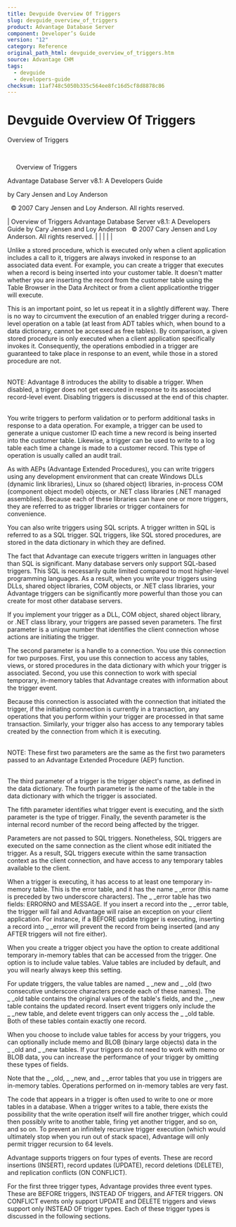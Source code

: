 ```yaml
---
title: Devguide Overview Of Triggers
slug: devguide_overview_of_triggers
product: Advantage Database Server
component: Developer’s Guide
version: "12"
category: Reference
original_path_html: devguide_overview_of_triggers.htm
source: Advantage CHM
tags:
  - devguide
  - developers-guide
checksum: 11af748c5050b335c564ee8fc16d5cf8d8878c86
---
```


# Devguide Overview Of Triggers

Overview of Triggers

 

     Overview of Triggers

Advantage Database Server v8.1: A Developers Guide

by Cary Jensen and Loy Anderson

  © 2007 Cary Jensen and Loy Anderson. All rights reserved.

| Overview of Triggers  Advantage Database Server v8.1: A Developers Guide  by Cary Jensen and Loy Anderson    © 2007 Cary Jensen and Loy Anderson. All rights reserved. |  |  |  |  |

Unlike a stored procedure, which is executed only when a client application includes a call to it, triggers are always invoked in response to an associated data event. For example, you can create a trigger that executes when a record is being inserted into your customer table. It doesn't matter whether you are inserting the record from the customer table using the Table Browser in the Data Architect or from a client applicationthe trigger will execute.

This is an important point, so let us repeat it in a slightly different way. There is no way to circumvent the execution of an enabled trigger during a record-level operation on a table (at least from ADT tables which, when bound to a data dictionary, cannot be accessed as free tables). By comparison, a given stored procedure is only executed when a client application specifically invokes it. Consequently, the operations embodied in a trigger are guaranteed to take place in response to an event, while those in a stored procedure are not.

   
NOTE: Advantage 8 introduces the ability to disable a trigger. When disabled, a trigger does not get executed in response to its associated record-level event. Disabling triggers is discussed at the end of this chapter.  
 

You write triggers to perform validation or to perform additional tasks in response to a data operation. For example, a trigger can be used to generate a unique customer ID each time a new record is being inserted into the customer table. Likewise, a trigger can be used to write to a log table each time a change is made to a customer record. This type of operation is usually called an audit trail.

As with AEPs (Advantage Extended Procedures), you can write triggers using any development environment that can create Windows DLLs (dynamic link libraries), Linux so (shared object) libraries, in-process COM (component object model) objects, or .NET class libraries (.NET managed assemblies). Because each of these libraries can have one or more triggers, they are referred to as trigger libraries or trigger containers for convenience.

You can also write triggers using SQL scripts. A trigger written in SQL is referred to as a SQL trigger. SQL triggers, like SQL stored procedures, are stored in the data dictionary in which they are defined.

The fact that Advantage can execute triggers written in languages other than SQL is significant. Many database servers only support SQL-based triggers. This SQL is necessarily quite limited compared to most higher-level programming languages. As a result, when you write your triggers using DLLs, shared object libraries, COM objects, or .NET class libraries, your Advantage triggers can be significantly more powerful than those you can create for most other database servers.

If you implement your trigger as a DLL, COM object, shared object library, or .NET class library, your triggers are passed seven parameters. The first parameter is a unique number that identifies the client connection whose actions are initiating the trigger.

The second parameter is a handle to a connection. You use this connection for two purposes. First, you use this connection to access any tables, views, or stored procedures in the data dictionary with which your trigger is associated. Second, you use this connection to work with special temporary, in-memory tables that Advantage creates with information about the trigger event.

Because this connection is associated with the connection that initiated the trigger, if the initiating connection is currently in a transaction, any operations that you perform within your trigger are processed in that same transaction. Similarly, your trigger also has access to any temporary tables created by the connection from which it is executing.

   
NOTE: These first two parameters are the same as the first two parameters passed to an Advantage Extended Procedure (AEP) function.  
 

The third parameter of a trigger is the trigger object's name, as defined in the data dictionary. The fourth parameter is the name of the table in the data dictionary with which the trigger is associated.

The fifth parameter identifies what trigger event is executing, and the sixth parameter is the type of trigger. Finally, the seventh parameter is the internal record number of the record being affected by the trigger.

Parameters are not passed to SQL triggers. Nonetheless, SQL triggers are executed on the same connection as the client whose edit initiated the trigger. As a result, SQL triggers execute within the same transaction context as the client connection, and have access to any temporary tables available to the client.

When a trigger is executing, it has access to at least one temporary in-memory table. This is the error table, and it has the name \_ \_error (this name is preceded by two underscore characters). The \_ \_error table has two fields: ERRORNO and MESSAGE. If you insert a record into the \_ \_error table, the trigger will fail and Advantage will raise an exception on your client application. For instance, if a BEFORE update trigger is executing, inserting a record into \_ \_error will prevent the record from being inserted (and any AFTER triggers will not fire either).

When you create a trigger object you have the option to create additional temporary in-memory tables that can be accessed from the trigger. One option is to include value tables. Value tables are included by default, and you will nearly always keep this setting.

For update triggers, the value tables are named \_ \_new and \_ \_old (two consecutive underscore characters precede each of these names). The \_ \_old table contains the original values of the table's fields, and the \_ \_new table contains the updated record. Insert event triggers only include the \_ \_new table, and delete event triggers can only access the \_ \_old table. Both of these tables contain exactly one record.

When you choose to include value tables for access by your triggers, you can optionally include memo and BLOB (binary large objects) data in the \_ \_old and \_ \_new tables. If your triggers do not need to work with memo or BLOB data, you can increase the performance of your trigger by omitting these types of fields.

Note that the \_ \_old, \_ \_new, and \_ \_error tables that you use in triggers are in-memory tables. Operations performed on in-memory tables are very fast.

The code that appears in a trigger is often used to write to one or more tables in a database. When a trigger writes to a table, there exists the possibility that the write operation itself will fire another trigger, which could then possibly write to another table, firing yet another trigger, and so on, and so on. To prevent an infinitely recursive trigger execution (which would ultimately stop when you run out of stack space), Advantage will only permit trigger recursion to 64 levels.

Advantage supports triggers on four types of events. These are record insertions (INSERT), record updates (UPDATE), record deletions (DELETE), and replication conflicts (ON CONFLICT).

For the first three trigger types, Advantage provides three event types. These are BEFORE triggers, INSTEAD OF triggers, and AFTER triggers. ON CONFLICT events only support UPDATE and DELETE triggers and views support only INSTEAD OF trigger types. Each of these trigger types is discussed in the following sections.
